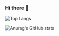 ### Hi there 👋

  ![Top Langs](https://github-readme-stats.vercel.app/api/top-langs/?username=felipebetini&layout=compact&card_width=500)


  ![Anurag's GitHub stats](https://github-readme-stats.vercel.app/api?username=felipebetini&hide=contribs)

<!--
**Felipebetini/FelipeBetini** is a ✨ _special_ ✨ repository because its `README.md` (this file) appears on your GitHub profile.

Here are some ideas to get you started:

- 🔭 I’m currently working on ...
- 🌱 I’m currently learning ...
- 👯 I’m looking to collaborate on ...
- 🤔 I’m looking for help with ...
- 💬 Ask me about ...
- 📫 How to reach me: ...
- 😄 Pronouns: ...
- ⚡ Fun fact: ...
-->
